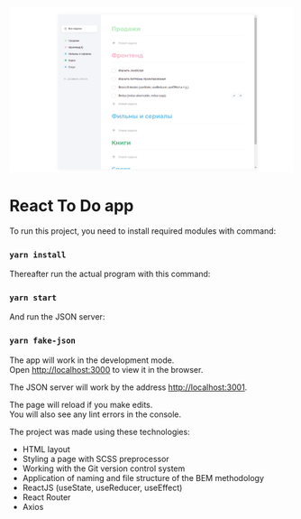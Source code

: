 ![Image alt](https://github.com/AndriiShvaika/todo-app/raw/master/src/assets/image.png)

# React To Do app

To run this project, you need to install required modules with command:

### `yarn install`

Thereafter run the actual program with this command:

### `yarn start`

And run the JSON server:

### `yarn fake-json`

The app will work in the development mode.\
Open [http://localhost:3000](http://localhost:3000) to view it in the browser.

The JSON server will work by the address [http://localhost:3001](http://localhost:3001).

The page will reload if you make edits.\
You will also see any lint errors in the console.


The project was made using these technologies:

- HTML layout
- Styling a page with SCSS preprocessor
- Working with the Git version control system
- Application of naming and file structure of the BEM methodology
- ReactJS (useState, useReducer, useEffect)
- React Router
- Axios
